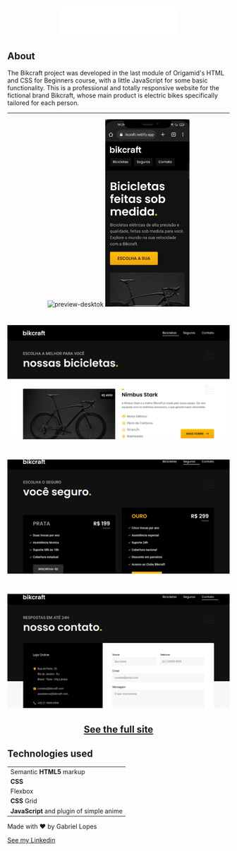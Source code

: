 <h1 align="center">
  <img src="./img/bikcraft.svg">
</h1>

## About

The Bikcraft project was developed in the last module of Origamid's HTML and CSS for Beginners course, with a little JavaScript for some basic functionality. This is a professional and totally responsive website for the fictional brand Bikcraft, whose main product is electric bikes specifically tailored for each person.

---

<div align="center">
  <img src="./img/readme/preview-home.gif" alt="preview-desktok" height="425">
  <img src="./img/readme/preview-mobile.gif" alt="preview-mobile" height="425">
</div>

<div>
  <h1><img src="./img/readme/bicicletas.png"></h1>
  <h1><img src="./img/readme/seguro.png"></h1>
  <h1><img src="./img/readme/contato.png"></h1>
  <h2 align="center"><a href="https://loja-bikcraft.netlify.app/">See the full site</a></h2>
</div>

## Technologies used

<table>
  <tr>
    <td>Semantic <strong>HTML5</strong> markup</td>
  </tr>  
  <tr>
    <td><strong>CSS</strong></td>
  </tr>  
  <tr>
    <td>Flexbox</td>
  </tr>  
  <tr>
    <td><strong>CSS</strong> Grid</td>
  </tr>  
  <tr>
    <td><strong>JavaScript</strong> and plugin of simple anime</td>
  </tr>  
</table>

Made with ❤️ by Gabriel Lopes

[See my Linkedin](https://www.linkedin.com/in/gabriellopes-silva/)

